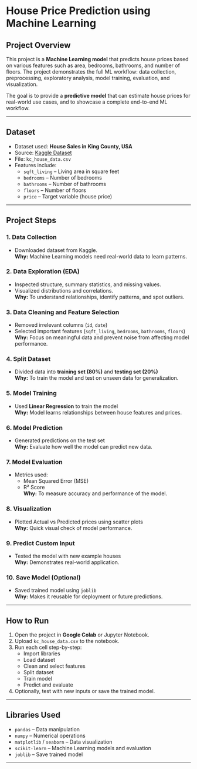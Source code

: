 # House Price Prediction using Machine Learning

## Project Overview
This project is a **Machine Learning model** that predicts house prices based on various features such as area, bedrooms, bathrooms, and number of floors. The project demonstrates the full ML workflow: data collection, preprocessing, exploratory analysis, model training, evaluation, and visualization.

The goal is to provide a **predictive model** that can estimate house prices for real-world use cases, and to showcase a complete end-to-end ML workflow.

---

## Dataset
- Dataset used: **House Sales in King County, USA**  
- Source: [Kaggle Dataset](https://www.kaggle.com/datasets/harlfoxem/housesalesprediction)  
- File: `kc_house_data.csv`  
- Features include:
  - `sqft_living` – Living area in square feet  
  - `bedrooms` – Number of bedrooms  
  - `bathrooms` – Number of bathrooms  
  - `floors` – Number of floors  
  - `price` – Target variable (house price)

---

## Project Steps

### 1. Data Collection
- Downloaded dataset from Kaggle.  
**Why:** Machine Learning models need real-world data to learn patterns.

### 2. Data Exploration (EDA)
- Inspected structure, summary statistics, and missing values.
- Visualized distributions and correlations.  
**Why:** To understand relationships, identify patterns, and spot outliers.

### 3. Data Cleaning and Feature Selection
- Removed irrelevant columns (`id`, `date`)  
- Selected important features (`sqft_living`, `bedrooms`, `bathrooms`, `floors`)  
**Why:** Focus on meaningful data and prevent noise from affecting model performance.

### 4. Split Dataset
- Divided data into **training set (80%)** and **testing set (20%)**  
**Why:** To train the model and test on unseen data for generalization.

### 5. Model Training
- Used **Linear Regression** to train the model  
**Why:** Model learns relationships between house features and prices.

### 6. Model Prediction
- Generated predictions on the test set  
**Why:** Evaluate how well the model can predict new data.

### 7. Model Evaluation
- Metrics used:  
  - Mean Squared Error (MSE)  
  - R² Score  
**Why:** To measure accuracy and performance of the model.

### 8. Visualization
- Plotted Actual vs Predicted prices using scatter plots  
**Why:** Quick visual check of model performance.

### 9. Predict Custom Input
- Tested the model with new example houses  
**Why:** Demonstrates real-world application.

### 10. Save Model (Optional)
- Saved trained model using `joblib`  
**Why:** Makes it reusable for deployment or future predictions.

---

## How to Run
1. Open the project in **Google Colab** or Jupyter Notebook.  
2. Upload `kc_house_data.csv` to the notebook.  
3. Run each cell step-by-step:
   - Import libraries  
   - Load dataset  
   - Clean and select features  
   - Split dataset  
   - Train model  
   - Predict and evaluate  
4. Optionally, test with new inputs or save the trained model.

---

## Libraries Used
- `pandas` – Data manipulation  
- `numpy` – Numerical operations  
- `matplotlib` / `seaborn` – Data visualization  
- `scikit-learn` – Machine Learning models and evaluation  
- `joblib` – Save trained model

---